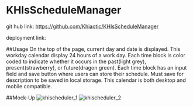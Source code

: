 # KHIsScheduleManager

git hub link: https://github.com/Khiaotic/KHIsScheduleManager

deployment link: 




##Usage
On the top of the page, current day and date is displayed.
This workday calendar display 24 hours of a work day.
Each time block is color coded to indicate whether it occurs in the past(light grey), present(strawberry), or future(dragon green).
Each time block has an input field and save button where users can store their schedule.
Must save for description to  be saved in local storage.
This calendar is both desktop and mobile compatible.

##Mock-Up
![khischeduler_1](https://user-images.githubusercontent.com/112679225/196562761-16e5425d-c293-46ba-918d-bf027a59f8ef.jpg)
![khischeduler_2](https://user-images.githubusercontent.com/112679225/196562773-1743efd8-d4e3-429c-afbc-be283fb58df3.jpg)
